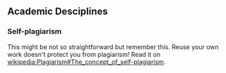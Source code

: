 ## Academic Desciplines

### Self-plagiarism

This might be not so straightforward but remember this. Reuse your own work doesn't protect you from plagiarism! Read it on [wikipedia:Plagiarism#The_concept_of_self-plagiarism](https://en.wikipedia.org/wiki/Plagiarism#The_concept_of_self-plagiarism).
